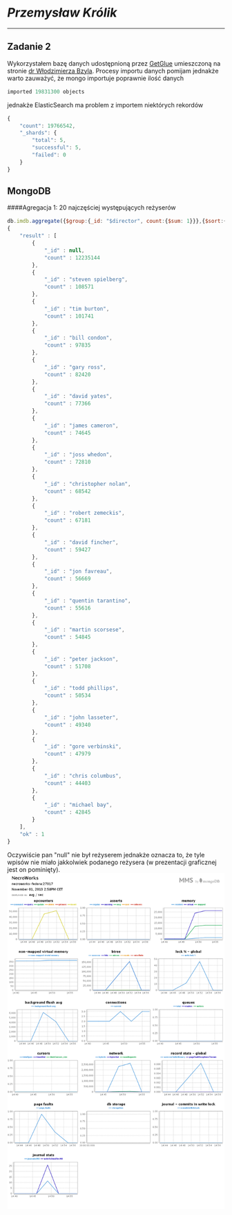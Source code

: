 # *Przemysław Królik*

----

## Zadanie 2

Wykorzystałem bazę danych udostępnioną przez [GetGlue](http://getglue-data.s3.amazonaws.com/getglue_sample.tar.gz) umieszczoną na stronie [dr Włodzimierza Bzyla](http://wbzyl.inf.ug.edu.pl/nosql/).
Procesy importu danych pomijam jednakże warto zauważyć, że mongo importuje poprawnie ilość danych 
```js 
imported 19831300 objects
```
jednakże ElasticSearch ma problem z importem niektórych rekordów 
```js
{
    "count": 19766542,
    "_shards": {
        "total": 5,
        "successful": 5,
        "failed": 0
    }
}
```

## MongoDB

####Agregacja 1: 20 najczęściej występujących reżyserów

```js
db.imdb.aggregate({$group:{_id: "$director", count:{$sum: 1}}},{$sort:{count: -1}},{$limit: 20});
{
	"result" : [
		{
			"_id" : null,
			"count" : 12235144
		},
		{
			"_id" : "steven spielberg",
			"count" : 108571
		},
		{
			"_id" : "tim burton",
			"count" : 101741
		},
		{
			"_id" : "bill condon",
			"count" : 97835
		},
		{
			"_id" : "gary ross",
			"count" : 82420
		},
		{
			"_id" : "david yates",
			"count" : 77366
		},
		{
			"_id" : "james cameron",
			"count" : 74645
		},
		{
			"_id" : "joss whedon",
			"count" : 72810
		},
		{
			"_id" : "christopher nolan",
			"count" : 68542
		},
		{
			"_id" : "robert zemeckis",
			"count" : 67181
		},
		{
			"_id" : "david fincher",
			"count" : 59427
		},
		{
			"_id" : "jon favreau",
			"count" : 56669
		},
		{
			"_id" : "quentin tarantino",
			"count" : 55616
		},
		{
			"_id" : "martin scorsese",
			"count" : 54845
		},
		{
			"_id" : "peter jackson",
			"count" : 51708
		},
		{
			"_id" : "todd phillips",
			"count" : 50534
		},
		{
			"_id" : "john lasseter",
			"count" : 49340
		},
		{
			"_id" : "gore verbinski",
			"count" : 47979
		},
		{
			"_id" : "chris columbus",
			"count" : 44403
		},
		{
			"_id" : "michael bay",
			"count" : 42845
		}
	],
	"ok" : 1
}
```
Oczywiście pan "null" nie był reżyserem jednakże oznacza to, że tyle wpisów nie miało jakkolwiek podanego reżysera (w prezentacji graficznej jest on pominięty).
![mms1d](/images/pkrolik/mms1d.png)